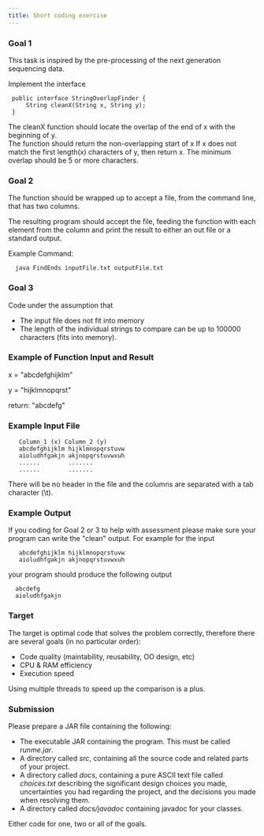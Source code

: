 ```yaml
---
title: Short coding exercise
---
```


### Goal 1

This task is inspired by the pre-processing of the next generation
sequencing data.

Implement the interface

` public interface StringOverlapFinder {`  
`     String cleanX(String x, String y);`  
` }`

The cleanX function should locate the overlap of the end of x with the
beginning of y.  
The function should return the non-overlapping start of x If x does not
match the first length(x) characters of y, then return x. The minimum
overlap should be 5 or more characters.

### Goal 2

The function should be wrapped up to accept a file, from the command
line, that has two columns.

The resulting program should accept the file, feeding the function with
each element from the column and print the result to either an out file
or a standard output.

Example Command:

`  java FindEnds inputFile.txt outputFile.txt`

### Goal 3

Code under the assumption that

-   The input file does not fit into memory
-   The length of the individual strings to compare can be up to 100000
    characters (fits into memory).

### Example of Function Input and Result

x = "abcdefghijklm"

y = "hijklmnopqrst"

return: "abcdefg"

### Example Input File

`   Column_1 (x) Column_2 (y)`  
`   abcdefghijklm hijklmnopqrstuvw`  
`   aioludhfgakjn akjnopqrstuvwxuh`  
`   ......        .......`  
`   ......        .......`

There will be no header in the file and the columns are separated with a
tab character (\\t).

### Example Output

If you coding for Goal 2 or 3 to help with assessment please make sure
your program can write the "clean" output. For example for the input

`   abcdefghijklm hijklmnopqrstuvw`  
`   aioludhfgakjn akjnopqrstuvwxuh`

your program should produce the following output

`  abcdefg`  
`  aioludhfgakjn`

### Target

The target is optimal code that solves the problem correctly, therefore
there are several goals (in no particular order):

-   Code quality (maintability, reusability, OO design, etc)
-   CPU & RAM efficiency
-   Execution speed

Using multiple threads to speed up the comparison is a plus.

### Submission

Please prepare a JAR file containing the following:

-   The executable JAR containing the program. This must be called
    *runme.jar*.
-   A directory called *src*, containing all the source code and related
    parts of your project.
-   A directory called *docs*, containing a pure ASCII text file called
    *choices.txt* describing the significant design choices you made,
    uncertainties you had regarding the project, and the decisions you
    made when resolving them.
-   A directory called *docs/javadoc* containing javadoc for your
    classes.

Either code for one, two or all of the goals.
